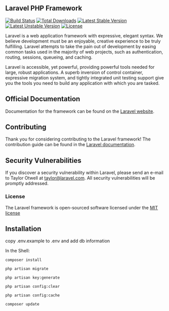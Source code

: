 ## Laravel PHP Framework

[![Build 
Status](https://travis-ci.org/laravel/framework.svg)](https://travis-ci.org/laravel/framework)
[![Total 
Downloads](https://poser.pugx.org/laravel/framework/d/total.svg)](https://packagist.org/packages/laravel/framework)
[![Latest Stable 
Version](https://poser.pugx.org/laravel/framework/v/stable.svg)](https://packagist.org/packages/laravel/framework)
[![Latest Unstable 
Version](https://poser.pugx.org/laravel/framework/v/unstable.svg)](https://packagist.org/packages/laravel/framework)
[![License](https://poser.pugx.org/laravel/framework/license.svg)](https://packagist.org/packages/laravel/framework)

Laravel is a web application framework with expressive, elegant syntax. 
We believe development must be an enjoyable, creative experience to be 
truly fulfilling. Laravel attempts to take the pain out of development 
by easing common tasks used in the majority of web projects, such as 
authentication, routing, sessions, queueing, and caching.

Laravel is accessible, yet powerful, providing powerful tools needed for 
large, robust applications. A superb inversion of control container, 
expressive migration system, and tightly integrated unit testing support 
give you the tools you need to build any application with which you are 
tasked.

## Official Documentation

Documentation for the framework can be found on the [Laravel 
website](http://laravel.com/docs).

## Contributing

Thank you for considering contributing to the Laravel framework! The 
contribution guide can be found in the [Laravel 
documentation](http://laravel.com/docs/contributions).

## Security Vulnerabilities

If you discover a security vulnerability within Laravel, please send an 
e-mail to Taylor Otwell at taylor@laravel.com. All security 
vulnerabilities will be promptly addressed.

### License

The Laravel framework is open-sourced software licensed under the [MIT 
license](http://opensource.org/licenses/MIT)

## Installation


copy .env.example to .env and add db information

In the Shell:

```
composer install
```

```
php artisan migrate
```

```
php artisan key:generate
```

```
php artisan config:clear
```

```
php artisan config:cache
```

```
composer update
```
